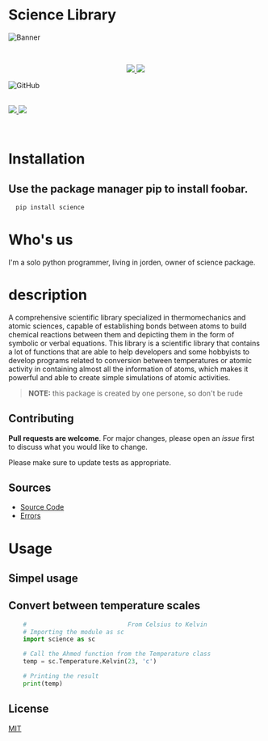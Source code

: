 <div id="Name">
<h1> Science Library </h1>
</div>

![Banner](https://user-images.githubusercontent.com/79379000/210588068-ed1f92a1-e787-4bed-b786-f227a1b9b14e.svg)




<br>
<p align="center">
<a href="https://www.linkedin.com/in/muhammed-al-kohawaldeh-2a1295245/" alt="LinkedIn">
  <img src="https://img.shields.io/badge/LinkedIn-Mohammed%20Alkohawaldeh-purple?logo=linkedin&logoColor=blue&color=blue" />
</a>
<a href="https://discord.com/channels/1059139195127480420/1059139196075384956" alt="Chat on Discord">
   <img src="https://img.shields.io/discord/808045925556682782.svg?logo=discord&colorB=00d37d" target="blank" />
</a>

![GitHub](https://img.shields.io/github/license/MASTAR-LAST/Science?color=grean) 

<br>

<a href="https://www.paypal.com/paypalme/MASTALAST" alt="Paypal">
  <img src="https://img.shields.io/liberapay/receives/TheAlgorithms.svg?logo=Paypal" target="blank" />
</a>

<a href="https://twitter.com/TWISTER92257313" alt="Twitter">
  <img src="https://img.shields.io/twitter/follow/The_Algorithms?label=Follow us&style=social" />
</a>
</p>

<br>

Installation
============
## Use the package manager pip to install foobar.

```bash
  pip install science
```


<h1> Who's us </h1>
  I'm a solo python programmer, living in jorden, owner of science package.

<h1> description </h1>
A comprehensive scientific library specialized in thermomechanics and atomic sciences, capable of establishing bonds between atoms to build chemical reactions between them and depicting them in the form of symbolic or verbal equations.
This library is a scientific library that contains a lot of functions 
that are able to help developers and some hobbyists to develop programs
related to conversion between temperatures or atomic activity 
in containing almost all the information of atoms,
which makes it powerful and able to create simple simulations of atomic activities.

> **NOTE:** this package is created by one persone, so don't be rude

## Contributing

**Pull requests are welcome**. For major changes, please open an *issue* first
to discuss what you would like to change.

Please make sure to update tests as appropriate.

<h2> Sources </h2>
        <ul>
            <li>
                <a href="https://github.com/MASTAR-LAST/Science/tree/master/Source"> Source Code </a>
            </li>
            <li>
                <a href="https://github.com/MASTAR-LAST/Science/tree/master/Source/Errors"> Errors </a>
            </li>
        </ul>

# Usage

## Simpel usage
## Convert between temperature scales
```python 
    #                            From Celsius to Kelvin
    # Importing the module as sc
    import science as sc

    # Call the Ahmed function from the Temperature class
    temp = sc.Temperature.Kelvin(23, 'c')

    # Printing the result
    print(temp)
```
## License

[MIT](https://choosealicense.com/licenses/mit/)